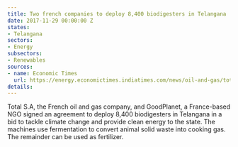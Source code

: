 ```yaml
---
title: Two french companies to deploy 8,400 biodigesters in Telangana
date: 2017-11-29 00:00:00 Z
states:
- Telangana
sectors:
- Energy
subsectors:
- Renewables
sources:
- name: Economic Times
  url: https://energy.economictimes.indiatimes.com/news/oil-and-gas/total-and-goodplanet-foundation-to-deploy-8400-bio-gas-plants-in-telangana-/61739184
details: 
---
```


Total S.A, the French oil and gas company, and GoodPlanet, a France-based NGO signed an agreement to deploy 8,400 biodigesters in Telangana in a bid to tackle climate change and provide clean energy to the state. The machines use fermentation to convert animal solid waste into cooking gas. The remainder can be used as fertilizer. 
